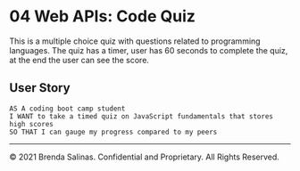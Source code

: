 # 04 Web APIs: Code Quiz

This is a multiple choice quiz with questions related to programming languages. The quiz has a timer, user has 60 seconds to complete the quiz, at the end the user can see the score. 

## User Story

```
AS A coding boot camp student
I WANT to take a timed quiz on JavaScript fundamentals that stores high scores
SO THAT I can gauge my progress compared to my peers
```

---
© 2021 Brenda Salinas. Confidential and Proprietary. All Rights Reserved.
